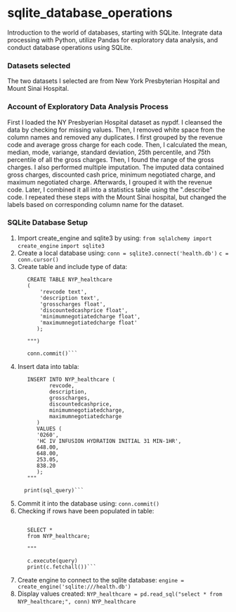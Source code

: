 # sqlite_database_operations
Introduction to the world of databases, starting with SQLite. Integrate data processing with Python, utilize Pandas for exploratory data analysis, and conduct database operations using SQLite.

### Datasets selected
The two datasets I selected are from New York Presbyterian Hospital and Mount Sinai Hospital.

### Account of Exploratory Data Analysis Process
First I loaded the NY Presbyerian Hospital dataset as nypdf. I cleansed the data by checking for missing values. Then, I removed white space from the column names and removed any duplicates. I first grouped by the revenue code and average gross charge for each code. Then, I calculated the mean, median, mode, variange, standard deviation, 25th percentile, and 75th percentile of all the gross charges. Then, I found the range of the gross charges. I also performed multiple imputation. The imputed data contained gross charges, discounted cash price, minimum negotiated charge, and maximum negotiated charge. Afterwards, I grouped it with the revenue code. Later, I combined it all into a statistics table using the ".describe" code. I repeated these steps with the Mount Sinai hospital, but changed the labels based on corresponding column name for the dataset. 

### SQLite Database Setup
1. Import create_engine and sqlite3 by using:
   ```from sqlalchemy import create_engine```
   ```import sqlite3```
2. Create a local database using:
   ```conn = sqlite3.connect('health.db')```
   ```c = conn.cursor()```
3. Create table and include type of data:
   ```c.execute("""
      CREATE TABLE NYP_healthcare
      (
          'revcode text',
          'description text',
          'grosscharges float',
          'discountedcashprice float',
          'minimumnegotiatedcharge float',
          'maximumnegotiatedcharge float'
         );

      """)

      conn.commit()```
4. Insert data into tabla:
   ```sql_query = """
      INSERT INTO NYP_healthcare (
             revcode,
             description,
             grosscharges,
             discountedcashprice,
             minimumnegotiatedcharge,
             maximumnegotiatedcharge
         )
         VALUES (
         '0260',
         'HC IV INFUSION HYDRATION INITIAL 31 MIN-1HR',
         648.00,
         648.00,
         253.05,
         838.20
         );
      """

     print(sql_query)```
5. Commit it into the database using:
   ```conn.commit()```
6. Checking if rows have been populated in table:
   ```query = """

      SELECT *
      from NYP_healthcare;

      """

      c.execute(query)
      print(c.fetchall())```
7. Create engine to connect to the sqlite database:
   ```engine = create_engine('sqlite:///health.db')```
8. Display values created:
   ```NYP_healthcare = pd.read_sql("select * from NYP_healthcare;", conn)```
   ```NYP_healthcare```
